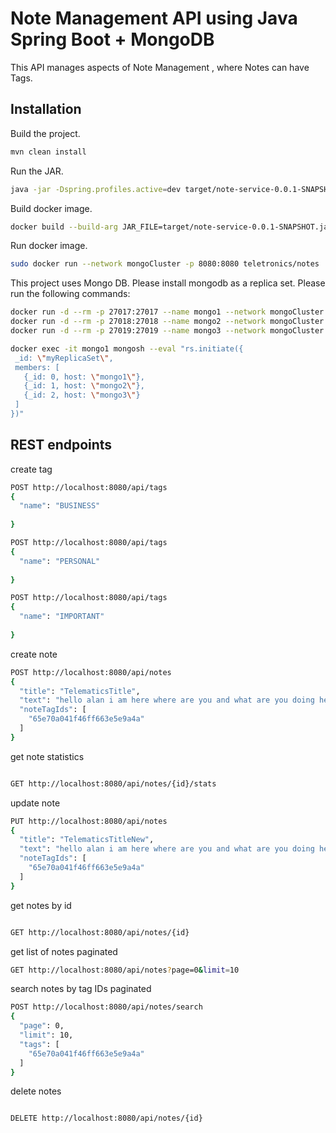 # Note Management API using Java Spring Boot + MongoDB

This API manages aspects of Note Management , where Notes can have Tags.

## Installation

Build the project.

```bash
mvn clean install
```

Run the JAR.

```bash
java -jar -Dspring.profiles.active=dev target/note-service-0.0.1-SNAPSHOT.jar
```

Build docker image.

```bash
docker build --build-arg JAR_FILE=target/note-service-0.0.1-SNAPSHOT.jar -t teletronics/notes .
```

Run docker image.

```bash
sudo docker run --network mongoCluster -p 8080:8080 teletronics/notes
```

This project uses Mongo DB. Please install mongodb as a replica set. Please run the following commands:

```bash
docker run -d --rm -p 27017:27017 --name mongo1 --network mongoCluster mongo:5 mongod --replSet myReplicaSet
docker run -d --rm -p 27018:27018 --name mongo2 --network mongoCluster mongo:5 mongod --replSet myReplicaSet
docker run -d --rm -p 27019:27019 --name mongo3 --network mongoCluster mongo:5 mongod --replSet myReplicaSet

docker exec -it mongo1 mongosh --eval "rs.initiate({
 _id: \"myReplicaSet\",
 members: [
   {_id: 0, host: \"mongo1\"},
   {_id: 1, host: \"mongo2\"},
   {_id: 2, host: \"mongo3\"}
 ]
})"

```

## REST endpoints

create tag

```bash
POST http://localhost:8080/api/tags
{
  "name": "BUSINESS"
 
}

POST http://localhost:8080/api/tags
{
  "name": "PERSONAL"
 
}

POST http://localhost:8080/api/tags
{
  "name": "IMPORTANT"
 
}

```

create note

```bash
POST http://localhost:8080/api/notes
{
  "title": "TelematicsTitle",
  "text": "hello alan i am here where are you and what are you doing hello are you there",
  "noteTagIds": [
    "65e70a041f46ff663e5e9a4a"
  ]
}

```

get note statistics

```bash

GET http://localhost:8080/api/notes/{id}/stats

```

update note

```bash
PUT http://localhost:8080/api/notes
{
  "title": "TelematicsTitleNew",
  "text": "hello alan i am here where are you and what are you doing hello are you there",
  "noteTagIds": [
    "65e70a041f46ff663e5e9a4a"
  ]
}

```

get notes by id

```bash

GET http://localhost:8080/api/notes/{id}


```

get list of notes paginated

```bash
GET http://localhost:8080/api/notes?page=0&limit=10

```

search notes by tag IDs paginated

```bash
POST http://localhost:8080/api/notes/search
{
  "page": 0,
  "limit": 10,
  "tags": [
    "65e70a041f46ff663e5e9a4a"
  ]
}


```

delete notes

```bash

DELETE http://localhost:8080/api/notes/{id}

```

